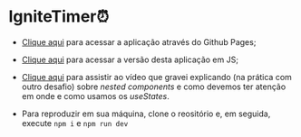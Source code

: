 # IgniteTimer⏰

 - [Clique aqui](https://manoelpradomark22.github.io/ignite-reactjs-01-fundamentos-ts/) para acessar a aplicação através do Github Pages;

 - [Clique aqui](https://github.com/ManoelPradoMark22/ignite-reactjs-01-fundamentos) para acessar a versão desta aplicação em JS;

 - [Clique aqui](https://youtu.be/FFZTBCm3V88) para assistir ao vídeo que gravei explicando (na prática com outro desafio) sobre *nested components* e como devemos ter atenção em onde e como usamos os *useStates*.

 - Para reproduzir em sua máquina, clone o reositório e, em seguida, execute `npm i` e `npm run dev`